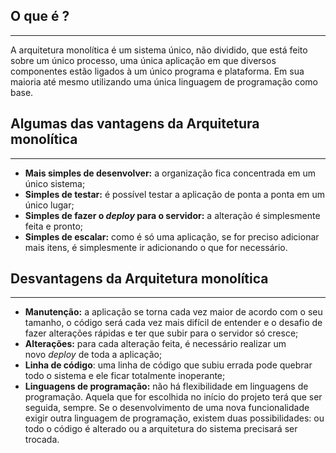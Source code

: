 
## O que é ?
---
A arquitetura monolítica é um sistema único, não dividido, que está feito sobre um único processo, uma única aplicação em que diversos componentes estão ligados à um único programa e plataforma. Em sua maioria até mesmo utilizando uma única linguagem de programação como base.


## Algumas das vantagens da Arquitetura monolítica
---
-   **Mais simples de desenvolver:** a organização fica concentrada em um único sistema;
-   **Simples de testar:** é possível testar a aplicação de ponta a ponta em um único lugar;
-   **Simples de fazer o _deploy_ para o servidor:** a alteração é simplesmente feita e pronto;
-   **Simples de escalar:** como é só uma aplicação, se for preciso adicionar mais itens, é simplesmente ir adicionando o que for necessário.


## Desvantagens da Arquitetura monolítica
---
- **Manutenção:** a aplicação se torna cada vez maior de acordo com o seu tamanho, o código será cada vez mais difícil de entender e o desafio de fazer alterações rápidas e ter que subir para o servidor só cresce;
- **Alterações:** para cada alteração feita, é necessário realizar um novo _deploy_ de toda a aplicação;
- **Linha de código**: uma linha de código que subiu errada pode quebrar todo o sistema e ele ficar totalmente inoperante;
- **Linguagens de programação:** não há flexibilidade em linguagens de programação. Aquela que for escolhida no início do projeto terá que ser seguida, sempre. Se o desenvolvimento de uma nova funcionalidade exigir outra linguagem de programação, existem duas possibilidades: ou todo o código é alterado ou a arquitetura do sistema precisará ser trocada.